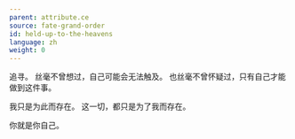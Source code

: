 ```yaml
---
parent: attribute.ce
source: fate-grand-order
id: held-up-to-the-heavens
language: zh
weight: 0
---
```


追寻。
丝毫不曾想过，自己可能会无法触及。
也丝毫不曾怀疑过，只有自己才能做到这件事。

我只是为此而存在。
这一切，都只是为了我而存在。

你就是你自己。
